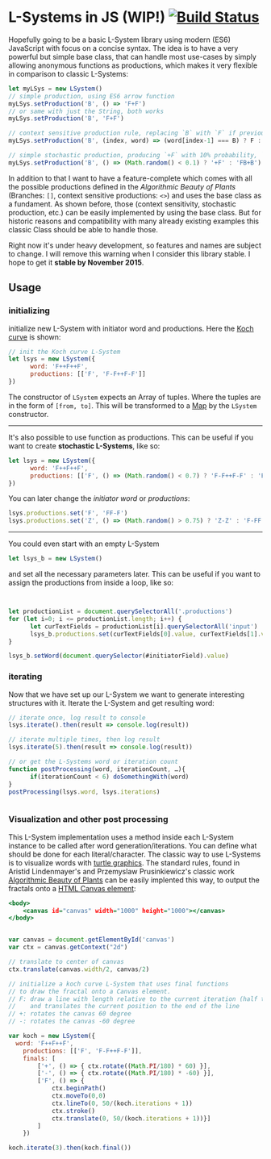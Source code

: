 
# L-Systems in JS (WIP!) [![Build Status](https://travis-ci.org/nylki/lindenmayer.svg?branch=master)](https://travis-ci.org/nylki/lindenmayer)



Hopefully going to be a basic L-System library using modern (ES6) JavaScript with focus on a concise syntax. The idea is to have a very powerful but simple base class, that can handle most use-cases by simply allowing anonymous functions as productions, which makes it very flexible in comparison to classic L-Systems:
```.js
let myLSys = new LSystem()
// simple production, using ES6 arrow function
myLSys.setProduction('B', () => 'F+F')
// or same with just the String, both works
myLSys.setProduction('B', 'F+F')

// context sensitive production rule, replacing `B` with `F` if previous character is a B as well, otherwise `BA`
myLSys.setProduction('B', (index, word) => (word[index-1] === B) ? F : BA)

// simple stochastic production, producing `+F` with 10% probability, `FB+B` with 90%
myLSys.setProduction('B', () => (Math.random() < 0.1) ? '+F' : 'FB+B')
``` 

In addition to that I want to have a feature-complete which comes with all the possible productions defined in the *Algorithmic Beauty of Plants* (Branches: `[]`, context sensitive productions: `<>`) and uses the base class as a fundament.
As shown before, those (context sensitivity, stochastic production, etc.) can be easily implemented by using the base class. But for historic reasons and compatibility with many already existing examples this classic Class should be able to handle those.

Right now it's under heavy development, so features and names are subject to change.
I will remove this warning when I consider this library stable. I hope to get it **stable by November 2015**.


## Usage

### initializing

initialize new L-System with initiator word and productions. Here the [Koch curve](https://en.wikipedia.org/wiki/Koch_snowflake) is shown:

```.js
// init the Koch curve L-System
let lsys = new LSystem({
      word: 'F++F++F',
      productions: [['F', 'F-F++F-F']]
})
```

The constructor of `LSystem` expects an Array of tuples. Where the tuples are in the form of `[from, to]`.
This will be transformed to a [Map](https://developer.mozilla.org/en-US/docs/Web/JavaScript/Reference/Global_Objects/Map) by the `LSystem` constructor.


---


It's also possible to use function as productions. This can be useful if you want to create **stochastic L-Systems**, like so:
```.js
let lsys = new LSystem({
      word: 'F++F++F',
      productions: [['F', () => (Math.random() < 0.7) ? 'F-F++F-F' : 'F+F']]
})
```

You can later change the *initiator word* or *productions*:

```.js
lsys.productions.set('F', 'FF-F')
lsys.productions.set('Z', () => (Math.random() > 0.75) ? 'Z-Z' : 'F-FF')
```





---




You could even start with an empty L-System
```.js
let lsys_b = new LSystem()
```

and set all the necessary parameters later. This can be useful
if you want to assign the productions from inside a loop, like so:
```.js


let productionList = document.querySelectorAll('.productions')
for (let i=0; i <= productionList.length; i++) {
      let curTextFields = productionList[i].querySelectorAll('input')
      lsys_b.productions.set(curTextFields[0].value, curTextFields[1].value)
}

lsys_b.setWord(document.querySelector(#initiatorField).value)

```

### iterating
Now that we have set up our L-System we want to generate interesting structures with it.
Iterate the L-System and get resulting word:

```.js
// iterate once, log result to console
lsys.iterate().then(result => console.log(result))

// iterate multiple times, then log result
lsys.iterate(5).then(result => console.log(result))

// or get the L-Systems word or iteration count
function postProcessing(word, iterationCount, …){
      if(iterationCount < 6) doSomethingWith(word)
}
postProcessing(lsys.word, lsys.iterations)



```


### Visualization and other post processing
This L-System implementation uses a method inside each L-System instance to be called after word generation/iterations.
You can define what should be done for each literal/character. The classic way to use L-Systems is to visualize words with [turtle graphics](https://en.wikipedia.org/wiki/Turtle_graphics).
The standard rules, found in Aristid Lindenmayer's and Przemyslaw Prusinkiewicz's classic work [Algorithmic Beauty of Plants](http://algorithmicbotany.org/papers/#abop) can be easily implented this way, to output the fractals onto a [HTML Canvas element](https://developer.mozilla.org/en-US/docs/Web/API/Canvas_API):

```.html
<body>
	<canvas id="canvas" width="1000" height="1000"></canvas>
</body>

```

```.js

var canvas = document.getElementById('canvas')
var ctx = canvas.getContext("2d")

// translate to center of canvas
ctx.translate(canvas.width/2, canvas/2)

// initialize a koch curve L-System that uses final functions
// to draw the fractal onto a Canvas element.
// F: draw a line with length relative to the current iteration (half the previous length for each step)
//    and translates the current position to the end of the line
// +: rotates the canvas 60 degree
// -: rotates the canvas -60 degree

var koch = new LSystem({
  word: 'F++F++F',
	productions: [['F', 'F-F++F-F']],
	finals: [
		['+', () => { ctx.rotate((Math.PI/180) * 60) }],
		['-', () => { ctx.rotate((Math.PI/180) * -60) }],
		['F', () => {
			ctx.beginPath()
			ctx.moveTo(0,0)
			ctx.lineTo(0, 50/(koch.iterations + 1))
			ctx.stroke()
			ctx.translate(0, 50/(koch.iterations + 1))}]
		]
	})

koch.iterate(3).then(koch.final())

```
